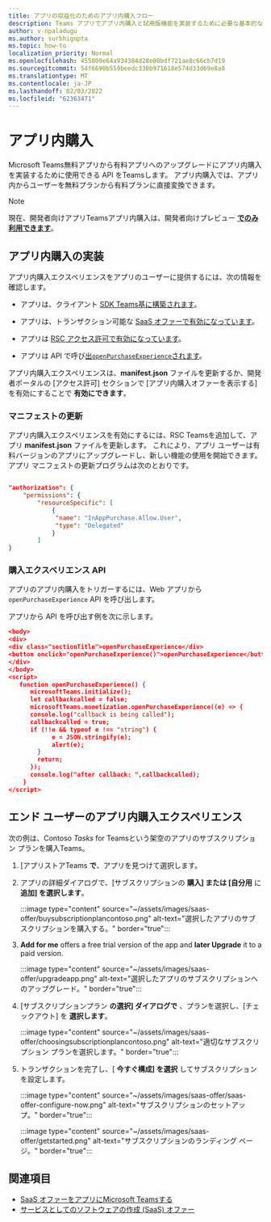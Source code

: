 ```yaml
---
title: アプリの収益化のためのアプリ内購入フロー
description: Teams アプリでアプリ内購入と試用版機能を実装するために必要な基本的なタスクと概念について説明します。
author: v-npaladugu
ms.author: surbhigupta
ms.topic: how-to
localization_priority: Normal
ms.openlocfilehash: 455809e64a934384d28e00bdf721ae8c66cb7d19
ms.sourcegitcommit: 54f6690b559beedc330b971618e574d33d69e8a8
ms.translationtype: MT
ms.contentlocale: ja-JP
ms.lasthandoff: 02/03/2022
ms.locfileid: "62363471"
---
```

# <a name="in-app-purchases"></a>アプリ内購入

Microsoft Teams無料アプリから有料アプリへのアップグレードにアプリ内購入を実装するために使用できる API をTeamsします。 アプリ内購入では、アプリ内からユーザーを無料プランから有料プランに直接変換できます。

> [!NOTE]
> 現在、開発者向けアプリTeamsアプリ内購入は、開発者向けプレビュー [**でのみ利用できます**](/microsoftteams/platform/resources/dev-preview/developer-preview-intro)。

## <a name="implement-in-app-purchases"></a>アプリ内購入の実装

アプリ内購入エクスペリエンスをアプリのユーザーに提供するには、次の情報を確認します。

* アプリは、クライアント [SDK Teams基に構築されます](https://github.com/OfficeDev/microsoft-teams-library-js)。

* アプリは、トランザクション可能な [SaaS オファーで有効になっています](~/concepts/deploy-and-publish/appsource/prepare/include-saas-offer.md)。

* アプリは [RSC アクセス許可で有効になっています](#update-manifest)。

* アプリは API で呼び[出`openPurchaseExperience`されます](#purchase-experience-api)。

アプリ内購入エクスペリエンスは、**manifest.json** ファイルを更新するか、開発者ポータルの [アクセス許可] セクションで [アプリ内購入オファーを表示する] を有効にすることで **有効にできます**。

### <a name="update-manifest"></a>マニフェストの更新

アプリ内購入エクスペリエンスを有効にするには、RSC Teamsを追加して、アプリ **manifest.json** ファイルを更新します。 これにより、アプリ ユーザーは有料バージョンのアプリにアップグレードし、新しい機能の使用を開始できます。 アプリ マニフェストの更新プログラムは次のとおりです。

```json

"authorization": {
    "permissions": {
        "resourceSpecific": [
            {
             "name": "InAppPurchase.Allow.User",
             "type": "Delegated"
            }
        ]
}
```

### <a name="purchase-experience-api"></a>購入エクスペリエンス API

アプリのアプリ内購入をトリガーするには、Web アプリから `openPurchaseExperience` API を呼び出します。

アプリから API を呼び出す例を次に示します。

```json
<body> 
<div> 
<div class="sectionTitle">openPurchaseExperience</div> 
<button onclick="openPurchaseExperience()">openPurchaseExperience</button> 
</div> 
</body> 
<script> 
   function openPurchaseExperience() {
      microsoftTeams.initialize();
      let callbackcalled = false;
      microsoftTeams.monetization.openPurchaseExperience((e) => {
      console.log("callback is being called");
      callbackcalled = true;  
      if (!!e && typeof e !== "string") {
            e = JSON.stringify(e);
            alert(e);
        }
        return;
      });
      console.log("after callback: ",callbackcalled);
    } 
</script> 
```

## <a name="end-user-in-app-purchasing-experience"></a>エンド ユーザーのアプリ内購入エクスペリエンス

次の例は、Contoso *Tasks* for Teamsという架空のアプリのサブスクリプション プランを購入Teams。

1. [アプリストアTeams **で**、アプリを見つけて選択します。

1. アプリの詳細ダイアログで、[サブスクリプションの **購入] または [自分用** に **追加] を選択します**。 

    :::image type="content" source="~/assets/images/saas-offer/buysubscriptionplancontoso.png" alt-text="選択したアプリのサブスクリプションを購入する。" border="true":::

    
1. **Add for me** offers a free trial version of the app and **later Upgrade** it to a paid version.

    :::image type="content" source="~/assets/images/saas-offer/upgradeapp.png" alt-text="選択したアプリのサブスクリプションへのアップグレード。" border="true":::

1. [サブスクリプションプラン **の選択] ダイアログで** 、プランを選択し、[チェックアウト] を **選択します**。

    :::image type="content" source="~/assets/images/saas-offer/choosingsubscriptionplancontoso.png" alt-text="適切なサブスクリプション プランを選択します。" border="true":::

1. トランザクションを完了し、[ **今すぐ構成] を選択** してサブスクリプションを設定します。

    :::image type="content" source="~/assets/images/saas-offer/saas-offer-configure-now.png" alt-text="サブスクリプションのセットアップ。" border="true":::

    :::image type="content" source="~/assets/images/saas-offer/getstarted.png" alt-text="サブスクリプションのランディング ページ。" border="true":::


## <a name="see-also"></a>関連項目

* [SaaS オファーをアプリにMicrosoft Teamsする](~/concepts/deploy-and-publish/appsource/prepare/include-saas-offer.md)
* [サービスとしてのソフトウェアの作成 (SaaS) オファー](include-saas-offer.md#create-your-saas-offer)